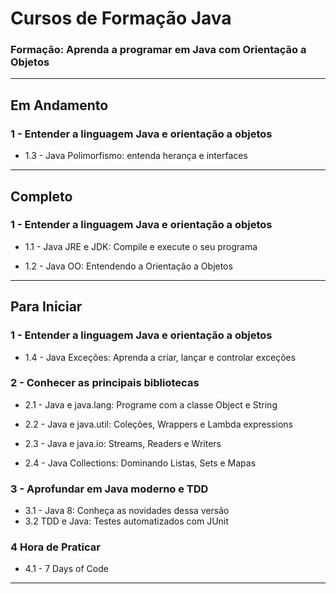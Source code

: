 # Cursos de Formação Java

### Formação: Aprenda a programar em Java com Orientação a Objetos

---
## Em Andamento

### 1 - Entender a linguagem Java e orientação a objetos
- 1.3 - Java Polimorfismo: entenda herança e interfaces

---

## Completo

### 1 - Entender a linguagem Java e orientação a objetos
- 1.1 - Java JRE e JDK: Compile e execute o seu programa

- 1.2 - Java OO: Entendendo a Orientação a Objetos

---

## Para Iniciar

### 1 - Entender a linguagem Java e orientação a objetos
- 1.4 - Java Exceções: Aprenda a criar, lançar e controlar exceções



### 2 - Conhecer as principais bibliotecas
- 2.1 - Java e java.lang: Programe com a classe Object e String

- 2.2 - Java e java.util: Coleções, Wrappers e Lambda expressions

- 2.3 - Java e java.io: Streams, Readers e Writers

- 2.4 - Java Collections: Dominando Listas, Sets e Mapas

### 3 - Aprofundar em Java moderno e TDD
- 3.1 - Java 8: Conheça as novidades dessa versão
- 3.2 TDD e Java: Testes automatizados com JUnit

### 4 Hora de Praticar
- 4.1 - 7 Days of Code

---
